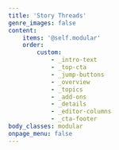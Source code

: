 ```yaml
---
title: 'Story Threads'
genre_images: false
content:
    items: '@self.modular'
    order:
        custom:
            - _intro-text
            - _top-cta
            - _jump-buttons
            - _overview
            - _topics
            - _add-ons
            - _details
            - _editor-columns
            - _cta-footer
body_classes: modular
onpage_menu: false
---
```


